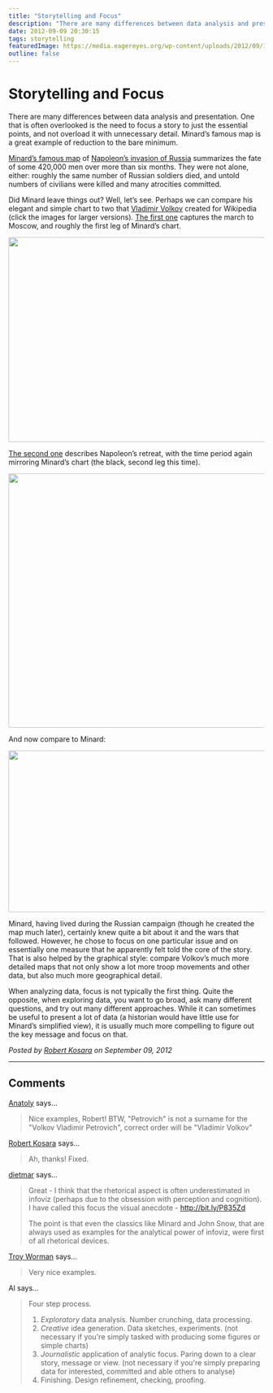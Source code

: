 ```yaml
---
title: "Storytelling and Focus"
description: "There are many differences between data analysis and presentation. One that is often overlooked is the need to focus a story to just the essential points, and not overload it with unnecessary detail. Minard’s famous map is a great example of reduction to the bare minimum."
date: 2012-09-09 20:30:15
tags: storytelling
featuredImage: https://media.eagereyes.org/wp-content/uploads/2012/09/1000px-Patriotic_War_of_1812_ENG_map1.svg_.png
outline: false
---
```


# Storytelling and Focus

There are many differences between data analysis and presentation. One that is often overlooked is the need to focus a story to just the essential points, and not overload it with unnecessary detail. Minard’s famous map is a great example of reduction to the bare minimum.

<a href="http://eagereyes.org/journalism/storytelling-minard-vs-nightingale">Minard’s famous map</a> of <a href="http://en.wikipedia.org/wiki/French_invasion_of_Russia">Napoleon’s invasion of Russia</a> summarizes the fate of some 420,000 men over more than six months. They were not alone, either: roughly the same number of Russian soldiers died, and untold numbers of civilians were killed and many atrocities committed.

Did Minard leave things out? Well, let’s see. Perhaps we can compare his elegant and simple chart to two that <a href="http://commons.wikimedia.org/wiki/User:Vladlen666">Vladimir </a><a href="http://commons.wikimedia.org/wiki/User:Vladlen666">Volkov</a> created for Wikipedia (click the images for larger versions). <a href="http://en.wikipedia.org/wiki/File:Patriotic_War_of_1812_ENG_map1.svg">The first one</a> captures the march to Moscow, and roughly the first leg of Minard’s chart.

<p align="center"><img title="Volkov Vladimir Petrovich, The Patriotic War of 1812, Part 1" src="https://media.eagereyes.org/wp-content/uploads/2012/09/1000px-Patriotic_War_of_1812_ENG_map1.svg_.png" alt="" width="600" height="403" /></p>

<a href="http://en.wikipedia.org/wiki/File:Patriotic_War_of_1812_ENG_map2.svg">The second one</a> describes Napoleon’s retreat, with the time period again mirroring Minard’s chart (the black, second leg this time).

<p align="center"><img title="Volkov Vladimir Petrovich, The Patriotic War of 1812, Part 1" src="https://eagereyes.org/wp-content/uploads/2012/09/1000px-Patriotic_War_of_1812_ENG_map2.svg_.png" width="600" height="500" alt="" /></p>

And now compare to Minard:

<p align="center"><img title="Minard, Napoleon's March to Moscow" src="https://eagereyes.org/wp-content/uploads/2012/08/Minard-Napoleon-Scan.png" width="668" height="318" alt="" /></p>

Minard, having lived during the Russian campaign (though he created the map much later), certainly knew quite a bit about it and the wars that followed. However, he chose to focus on one particular issue and on essentially one measure that he apparently felt told the core of the story. That is also helped by the graphical style: compare Volkov’s much more detailed maps that not only show a lot more troop movements and other data, but also much more geographical detail.

When analyzing data, focus is not typically the first thing. Quite the opposite, when exploring data, you want to go broad, ask many different questions, and try out many different approaches. While it can sometimes be useful to present a lot of data (a historian would have little use for Minard’s simplified view), it is usually much more compelling to figure out the key message and focus on that.


_Posted by <a href="/about">Robert Kosara</a> on September 09, 2012_


<aside class="comments">

---
## Comments

<a href="http://texty.org.ua" rel="nofollow noopener" target="_blank">Anatoly</a> says…
>	Nice examples, Robert! BTW, "Petrovich" is not a surname for the "Volkov Vladimir Petrovich", correct order will be "Vladimir Volkov"

<a href="http://eagereyes.org/about" rel="nofollow noopener" target="_blank">Robert Kosara</a> says…
>	Ah, thanks! Fixed.

<a href="http://offenhuber.net" rel="nofollow noopener" target="_blank">dietmar</a> says…
>	Great - I think that the rhetorical aspect is often underestimated in infoviz (perhaps due to the obsession with perception and cognition). I have called this focus the visual anecdote - http://bit.ly/P835Zd
>	
>	The point is that even the classics like Minard and John Snow, that are always used as examples for the analytical power of infoviz, were first of all rhetorical devices.

<a href="http://troyworman.com" rel="nofollow noopener" target="_blank">Troy Worman</a> says…
>	Very nice examples.

Al says…
>	Four step process.
>	
>	1. <i>Exploratory</i> data analysis. Number crunching, data processing.
>	2. <i>Creative</i> idea generation. Data sketches, experiments. (not necessary if you're simply tasked with producing some figures or simple charts)
>	3. <i>Journalistic</i> application of analytic focus. Paring down to a clear story, message or view. (not necessary if you're simply preparing data for interested, committed and able others to analyse)
>	4. Finishing. Design refinement, checking, proofing.

</aside>

